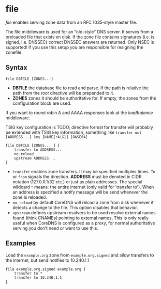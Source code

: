 # file

*file* enables serving zone data from an RFC 1035-style master file.

The file middleware is used for an "old-style" DNS server. It serves from a preloaded file that exists
on disk. If the zone file contains signatures (i.e. is signed, i.e. DNSSEC) correct DNSSEC answers
are returned. Only NSEC is supported! If you use this setup *you* are responsible for resigning the
zonefile.

## Syntax

~~~
file DBFILE [ZONES...]
~~~

* **DBFILE** the database file to read and parse. If the path is relative the path from the *root*
  directive will be prepended to it.
* **ZONES** zones it should be authoritative for. If empty, the zones from the configuration block
    are used.

If you want to round robin A and AAAA responses look at the *loadbalance* middleware.

TSIG key configuration is TODO; directive format for transfer will probably be extended with
TSIG key information, something like `transfer out [ADDRESS...] key [NAME[:ALG]] [BASE64]`

~~~
file DBFILE [ZONES... ] {
    transfer to ADDRESS...
    no_reload
    upstream ADDRESS...
}
~~~

* `transfer` enables zone transfers. It may be specified multiples times. `To` or `from` signals
  the direction. **ADDRESS** must be denoted in CIDR notation (127.0.0.1/32 etc.) or just as plain
  addresses. The special wildcard `*` means: the entire internet (only valid for 'transfer to').
  When an address is specified a notify message will be send whenever the zone is reloaded.
* `no_reload` by default CoreDNS will reload a zone from disk whenever it detects a change to the
  file. This option disables that behavior.
* `upstream` defines upstream resolvers to be used resolve external names found (think CNAMEs)
  pointing to external names. This is only really useful when CoreDNS is configured as a proxy, for
  normal authoritative serving you don't need *or* want to use this.

## Examples

Load the `example.org` zone from `example.org.signed` and allow transfers to the internet, but send
notifies to 10.240.1.1

~~~
file example.org.signed example.org {
    transfer to *
    transfer to 10.240.1.1
}
~~~

